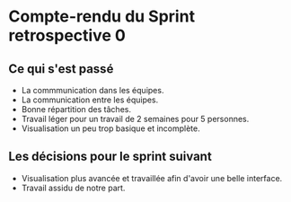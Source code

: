# Compte-rendu du Sprint retrospective 0

## Ce qui s'est passé  

- La commmunication dans les équipes.
- La communication entre les équipes.
- Bonne répartition des tâches.
- Travail léger pour un travail de 2 semaines pour 5 personnes.
- Visualisation un peu trop basique et incomplète.



## Les décisions pour le sprint suivant

- Visualisation plus avancée et travaillée afin d'avoir une belle interface.
- Travail assidu de notre part.

